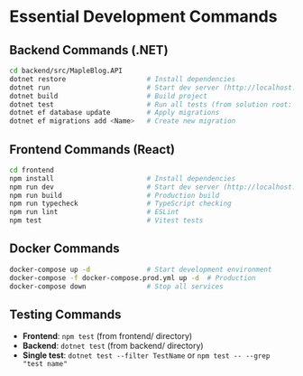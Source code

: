 # Essential Development Commands

## Backend Commands (.NET)
```bash
cd backend/src/MapleBlog.API
dotnet restore                    # Install dependencies  
dotnet run                        # Start dev server (http://localhost:5000)
dotnet build                      # Build project
dotnet test                       # Run all tests (from solution root: cd backend && dotnet test)
dotnet ef database update         # Apply migrations
dotnet ef migrations add <Name>   # Create new migration
```

## Frontend Commands (React)
```bash
cd frontend
npm install                       # Install dependencies
npm run dev                       # Start dev server (http://localhost:3000)
npm run build                     # Production build
npm run typecheck                 # TypeScript checking
npm run lint                      # ESLint
npm test                          # Vitest tests
```

## Docker Commands
```bash
docker-compose up -d              # Start development environment
docker-compose -f docker-compose.prod.yml up -d  # Production
docker-compose down               # Stop all services
```

## Testing Commands
- **Frontend**: `npm test` (from frontend/ directory)
- **Backend**: `dotnet test` (from backend/ directory)
- **Single test**: `dotnet test --filter TestName` or `npm test -- --grep "test name"`